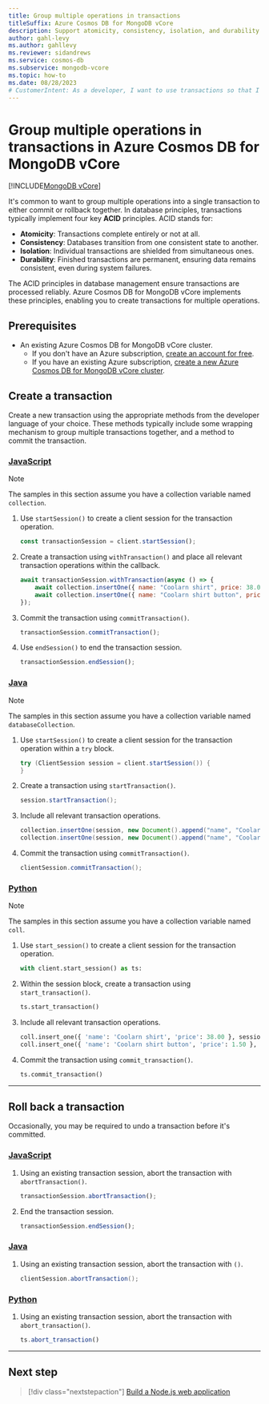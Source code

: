 ```yaml
---
title: Group multiple operations in transactions
titleSuffix: Azure Cosmos DB for MongoDB vCore
description: Support atomicity, consistency, isolation, and durability with transactions in Azure Cosmos DB for MongoDB vCore.
author: gahl-levy
ms.author: gahllevy
ms.reviewer: sidandrews
ms.service: cosmos-db
ms.subservice: mongodb-vcore
ms.topic: how-to
ms.date: 08/28/2023
# CustomerIntent: As a developer, I want to use transactions so that I can group multiple operations together.
---
```


# Group multiple operations in transactions in Azure Cosmos DB for MongoDB vCore

[!INCLUDE[MongoDB vCore](../../includes/appliesto-mongodb-vcore.md)]

It's common to want to group multiple operations into a single transaction to either commit or rollback together. In database principles, transactions typically implement four key **ACID** principles. ACID stands for:

- **Atomicity**: Transactions complete entirely or not at all.
- **Consistency**: Databases transition from one consistent state to another.
- **Isolation**: Individual transactions are shielded from simultaneous ones.
- **Durability**: Finished transactions are permanent, ensuring data remains consistent, even during system failures.

The ACID principles in database management ensure transactions are processed reliably. Azure Cosmos DB for MongoDB vCore implements these principles, enabling you to create transactions for multiple operations.

## Prerequisites

- An existing Azure Cosmos DB for MongoDB vCore cluster.
  - If you don't have an Azure subscription, [create an account for free](https://azure.microsoft.com/free).
  - If you have an existing Azure subscription, [create a new Azure Cosmos DB for MongoDB vCore cluster](quickstart-portal.md).

## Create a transaction

Create a new transaction using the appropriate methods from the developer language of your choice. These methods typically include some wrapping mechanism to group multiple transactions together, and a method to commit the transaction.

### [JavaScript](#tab/javascript)

> [!NOTE]
> The samples in this section assume you have a collection variable named `collection`.

1. Use `startSession()` to create a client session for the transaction operation.

    ```javascript
    const transactionSession = client.startSession();
    ```

1. Create a transaction using `withTransaction()` and place all relevant transaction operations within the callback.

    ```javascript
    await transactionSession.withTransaction(async () => {
        await collection.insertOne({ name: "Coolarn shirt", price: 38.00 }, transactionSession);
        await collection.insertOne({ name: "Coolarn shirt button", price: 1.50 }, transactionSession);
    });
    ```

1. Commit the transaction using `commitTransaction()`.

    ```javascript
    transactionSession.commitTransaction();
    ```

1. Use `endSession()` to end the transaction session.

    ```javascript
    transactionSession.endSession();
    ```

### [Java](#tab/java)

> [!NOTE]
> The samples in this section assume you have a collection variable named `databaseCollection`.

1. Use `startSession()` to create a client session for the transaction operation within a `try` block.

    ```java
    try (ClientSession session = client.startSession()) {
    }
    ```

1. Create a transaction using `startTransaction()`.

    ```java
    session.startTransaction();
    ```

1. Include all relevant transaction operations.

    ```java
    collection.insertOne(session, new Document().append("name", "Coolarn shirt").append("price", 38.00));
    collection.insertOne(session, new Document().append("name", "Coolarn shirt button").append("price", 1.50));
    ```

1. Commit the transaction using `commitTransaction()`.

    ```java
    clientSession.commitTransaction();
    ```

### [Python](#tab/python)

> [!NOTE]
> The samples in this section assume you have a collection variable named `coll`.

1. Use `start_session()` to create a client session for the transaction operation.

    ```python
    with client.start_session() as ts:
    ```

1. Within the session block, create a transaction using `start_transaction()`.

    ```python
    ts.start_transaction()
    ```

1. Include all relevant transaction operations.

    ```python
    coll.insert_one({ 'name': 'Coolarn shirt', 'price': 38.00 }, session=ts)
    coll.insert_one({ 'name': 'Coolarn shirt button', 'price': 1.50 }, session=ts)
    ```

1. Commit the transaction using `commit_transaction()`.

    ```python
    ts.commit_transaction()
    ```

---

## Roll back a transaction

Occasionally, you may be required to undo a transaction before it's committed.

### [JavaScript](#tab/javascript)

1. Using an existing transaction session, abort the transaction with `abortTransaction()`.

    ```javascript
    transactionSession.abortTransaction();
    ```

1. End the transaction session.

    ```javascript
    transactionSession.endSession();
    ```

### [Java](#tab/java)

1. Using an existing transaction session, abort the transaction with `()`.

    ```java
    clientSession.abortTransaction();
    ```

### [Python](#tab/python)

1. Using an existing transaction session, abort the transaction with `abort_transaction()`.

    ```javascript
    ts.abort_transaction()
    ```

---

## Next step

> [!div class="nextstepaction"]
> [Build a Node.js web application](tutorial-nodejs-web-app.md)
